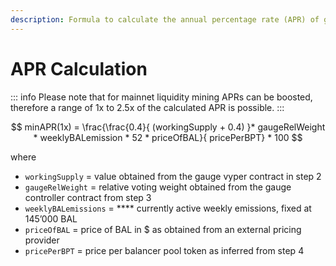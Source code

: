 ```yaml
---
description: Formula to calculate the annual percentage rate (APR) of gauge incentives
---
```


# APR Calculation

::: info
Please note that for mainnet liquidity mining APRs can be boosted, therefore a range of 1x to 2.5x of the calculated APR is possible.
:::

$$
minAPR(1x) = \frac{\frac{0.4}{ (workingSupply + 0.4) }* gaugeRelWeight * weeklyBALemission * 52 * priceOfBAL}{ pricePerBPT} * 100
$$

where

* `workingSupply` = value obtained from the gauge vyper contract in step 2
* `gaugeRelWeight` = relative voting weight obtained from the gauge controller contract from step 3
* `weeklyBALemissions` = **** currently active weekly emissions, fixed at 145’000 BAL
* `priceOfBAL` = price of BAL in $ as obtained from an external pricing provider
* `pricePerBPT` = price per balancer pool token as inferred from step 4
